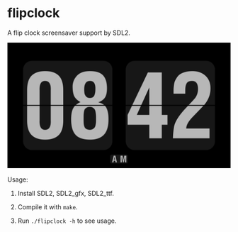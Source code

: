 # flipclock

A flip clock screensaver support by SDL2.

![screenshot.png](screenshot.png)

Usage:

1. Install SDL2, SDL2_gfx, SDL2_ttf.

2. Compile it with `make`.

3. Run `./flipclock -h` to see usage.
